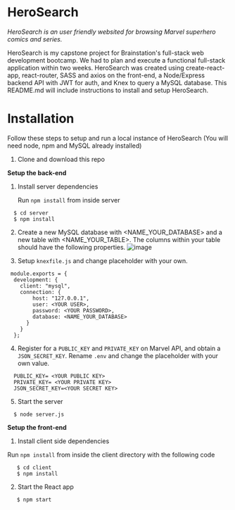 # HeroSearch

*HeroSearch is an user friendly websited for browsing Marvel superhero comics and series.*

HeroSearch is my capstone project for Brainstation's full-stack web development bootcamp. We had to plan and execute a functional full-stack application within two weeks. HeroSearch was created using create-react-app, react-router, SASS and axios on the front-end, a Node/Express backend API with JWT for auth, and Knex to query a MySQL database. This README.md will include instructions to install and setup HeroSearch. 

# Installation 

Follow these steps to setup and run a local instance of HeroSearch
(You will need node, npm and MySQL already installed)

1. Clone and download this repo

**Setup the back-end**
1. Install server dependencies

    Run `npm install` from inside server 
  
```
  $ cd server
  $ npm install
```

2. Create a new MySQL database with <NAME_YOUR_DATABASE> and a new table with <NAME_YOUR_TABLE>. The columns within your table should have the following properties. 
 ![image](https://user-images.githubusercontent.com/15685136/145258610-eca7235a-7f07-4e5b-a209-d8733a1a6b5d.png)
 
3. Setup `knexfile.js` and change placeholder with your own. 

```
 module.exports = {
  development: {
    client: "mysql",
    connection: {
        host: "127.0.0.1",
        user: <YOUR USER>,
        password: <YOUR PASSWORD>,
        database: <NAME_YOUR_DATABASE>
      }
    }
  };
```

4. Register for a `PUBLIC_KEY` and `PRIVATE_KEY` on Marvel API, and obtain a `JSON_SECRET_KEY`. Rename `.env` and change the placeholder with your own value. 

```
  PUBLIC_KEY= <YOUR PUBLIC KEY>
  PRIVATE_KEY= <YOUR PRIVATE KEY>
  JSON_SECRET_KEY=<YOUR SECRET KEY>
```

5. Start the server

```
  $ node server.js
```

**Setup the front-end**
1. Install client side dependencies

Run `npm install` from inside the client directory with the following code 

```
   $ cd client
   $ npm install
 ```
    
2. Start the React app

```
   $ npm start
```

